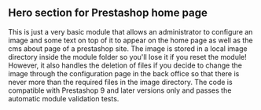 ## Hero section for Prestashop home page

This is just a very basic module that allows an administrator to configure an image and some text on top of it to appear on the home page as well as the cms about page of a prestashop site.
The image is stored in a local image directory inside the module folder so you'll lose it if you reset the module!
However, it also handles the deletion of files if you decide to change the image through the configuration page in the back office so that there is never more than the required files in the image directory.
The code is compatible with Prestashop 9 and later versions only and passes the automatic module validation tests. 
